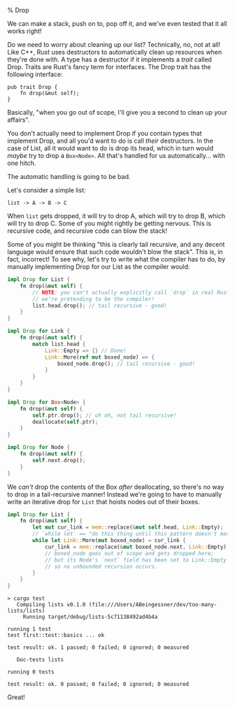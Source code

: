 % Drop

We can make a stack, push on to, pop off it, and we've even tested that it all
works right!

Do we need to worry about cleaning up our list? Technically, no, not at all!
Like C++, Rust uses destructors to automatically clean up resources when they're
done with. A type has a destructor if it implements a *trait* called Drop.
Traits are Rust's fancy term for interfaces. The Drop trait has the following
interface:

```
pub trait Drop {
    fn drop(&mut self);
}
```

Basically, "when you go out of scope, I'll give you a second to clean up your
affairs".

You don't actually need to implement Drop if you contain types that implement
Drop, and all you'd want to do is call *their* destructors. In the case of
List, all it would want to do is drop its head, which in turn would *maybe*
try to drop a `Box<Node>`. All that's handled for us automatically... with one
hitch.

The automatic handling is going to be bad.

Let's consider a simple list:


```text
list -> A -> B -> C
```

When `list` gets dropped, it will try to drop A, which will try to drop B,
which will try to drop C. Some of you might rightly be getting nervous. This is
recursive code, and recursive code can blow the stack!

Some of you might be thinking "this is clearly tail recursive, and any decent
language would ensure that such code wouldn't blow the stack". This is, in fact,
incorrect! To see why, let's try to write what the compiler has to do, by
manually implementing Drop for our List as the compiler would:


```rust
impl Drop for List {
    fn drop(&mut self) {
        // NOTE: you can't actually explicitly call `drop` in real Rust code;
        // we're pretending to be the compiler!
        list.head.drop(); // tail recursive - good!
    }
}

impl Drop for Link {
    fn drop(&mut self) {
        match list.head {
            Link::Empty => {} // Done!
            Link::More(ref mut boxed_node) => {
                boxed_node.drop(); // tail recursive - good!
            }
        }
    }
}

impl Drop for Box<Node> {
    fn drop(&mut self) {
        self.ptr.drop(); // uh oh, not tail recursive!
        deallocate(self.ptr);
    }
}

impl Drop for Node {
    fn drop(&mut self) {
        self.next.drop();
    }
}
```

We *can't* drop the contents of the Box *after* deallocating, so there's no
way to drop in a tail-recursive manner! Instead we're going to have to manually
write an iterative drop for `List` that hoists nodes out of their boxes.


```rust
impl Drop for List {
    fn drop(&mut self) {
        let mut cur_link = mem::replace(&mut self.head, Link::Empty);
        // `while let` == "do this thing until this pattern doesn't match"
        while let Link::More(mut boxed_node) = cur_link {
            cur_link = mem::replace(&mut boxed_node.next, Link::Empty);
            // boxed_node goes out of scope and gets dropped here;
            // but its Node's `next` field has been set to Link::Empty
            // so no unbounded recursion occurs.
        }
    }
}
```

```text
> cargo test
   Compiling lists v0.1.0 (file:///Users/ABeingessner/dev/too-many-lists/lists)
     Running target/debug/lists-5c71138492ad4b4a

running 1 test
test first::test::basics ... ok

test result: ok. 1 passed; 0 failed; 0 ignored; 0 measured

   Doc-tests lists

running 0 tests

test result: ok. 0 passed; 0 failed; 0 ignored; 0 measured
```

Great!
